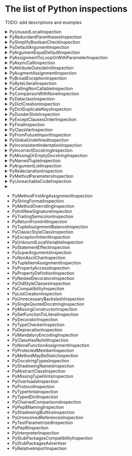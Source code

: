 # The list of Python inspections

TODO: add descriptions and examples

<details>
  <summary>PyUnusedLocalInspection</summary>

Reports local variables, parameters, and functions that are locally defined, but not used name in a function.

Arguments (by default all are `true`):
- `ignoreTupleUnpacking` - ignore variables used in tuple unpacking
- `ignoreLambdaParameters` - ignore lambda parameters
- `ignoreLoopIterationVariables` - ignore range iteration variables **TODO: find example?**
- `ignoreVariablesStartingWithUnderscore` - ignore variables starting with `_`

Example:
```python
def foo():
    a = 5
    b = 10
    return b
```

Default descriptions: 
- For parameters: `Parameter ''{0}'' value is not used`
- For variables: `Local variable ''{0}'' value is not used`
- For functions: `Local function ''{0}'' is not used`
- For classes: `Local class ''{0}'' is not used`
</details>

<details>
  <summary>PyRedundantParenthesesInspection</summary>

Reports about redundant parentheses in expressions.

Arguments (by default all are `false`):
- `ignoreEmptyBaseClasses` - ignore empty lists of base classes
- `ignoreTupleInReturn` - ignore tuples in return
- `ignorePercOperator` - ignore argument of % operator

Example:
```python
if (True):
    print(1)
```

Default description: `Remove redundant parentheses`
</details>

<details>
  <summary>PySimplifyBooleanCheckInspection</summary>

Reports equality comparison with a boolean literal.

Arguments (by default all are `true`):
- `ignoreComparisonToZero` - Ignore comparison to zero

Example:
```python
b = 5
if b != False:
    print(1)
```

Default description: `Expression can be simplified`
</details>

<details>
  <summary>PyDefaultArgumentInspection</summary>

Reports a problem when a mutable value as a list or dictionary is detected in a default value for an argument.

Default argument values are evaluated only once at function definition time, which means that modifying 
the default value of the argument will affect all subsequent calls of that function.

Example:
```python
def f(args=[]):
    pass
```

Default description: `Default argument value is mutable`
</details>

<details>
  <summary>PyArgumentEqualDefaultInspection</summary>

Reports a problem when an argument passed to the function is equal to the default parameter value.

Example:
```python
def my_function(a: int = 2):
    print(a)


my_function(2)
```

Default description: `Argument equals to the default parameter value`
</details>

<details>
  <summary>PyAssignmentToLoopOrWithParameterInspection</summary>

Checks for cases when you rewrite loop variable with inner loop. It finds all `with` and `for` statements, 
takes variables declared by them and ensures none of parent `with` or `for` declares variable with the same name.

Example:
```python
for i in range(5):
    for i in range(20, 25):
        print("Inner", i)
    print("Outer", i)
```

Default description: `Variable ''{0}'' is already declared in ''for'' loop or ''with'' statement above`
</details>

<details>
  <summary>PyAsyncCallInspection</summary>
**TODO: why this inspection does not work?**

Reports coroutines that were called without using the `await` syntax.

Example:
```python
async def bar():
    pass


async def foo():
    bar()
```

Default description: `Missing await syntax in coroutine calls`
</details>

<details>
  <summary>PyAttributeOutsideInitInspection</summary>

Reports a problem when instance attribute definition is outside `__init__` method.

Example:
```python
class Book:
    def __init__(self):
        self.author = 'Mark Twain'

    def release(self):
        self.year = '1889'
```

Default description: `Instance attribute {0} defined outside __init__`
</details>

<details>
  <summary>PyAugmentAssignmentInspection</summary>

Reports assignments that can be replaced with augmented assignments.

Example:
```python
a = 23
b = 3
a = a + b
```

Default description: `Assignment can be replaced with an augmented assignment`
</details>

<details>
  <summary>PyBroadExceptionInspection</summary>

Reports exception clauses that do not provide specific information about the problem.

Example:
```python
x = '6'
try:
    if x > 3:
        print('X is larger than 3')
except Exception:
    print("Oops! x was not a valid number. Try again...")
```
or 
```python
x = '6'
try:
    if x > 3:
        print('X is larger than 3')
except:
    print("Oops! x was not a valid number. Try again...")
```

Default description: `Too broad exception clause`
</details>

<details>
  <summary>PyByteLiteralInspection</summary>

Reports characters in byte literals that are outside ASCII range.

Example:
```python
s = b'№5'
```

Default description: `Byte literal contains characters > 255`
</details>

<details>
  <summary>PyCallingNonCallableInspection</summary>

Reports a problem when you are trying to call objects that are not callable, like, for example, properties.

Example:
```python
class Record:
    @property
    def as_json(self): json = Record().as_json()
```

Default descriptions: 
- For objects: `'{0}'' object is not callable`
- For other cases: `''{0}'' is not callable`
- For expressions: `Expression is not callable`
</details>

<details>
  <summary>PyComparisonWithNoneInspection</summary>

Reports comparisons with `None`. That type of comparisons should always be done with is or is not, 
never the equality operators.

Example:
```python
a = 2
if a == None:
    print("Success")
```

Default description: `Comparison with None performed with equality operators`
</details>

<details>
  <summary>PyDataclassInspection</summary>

Reports invalid definitions and usages of classes created with dataclasses or attr modules.

Examples with default descriptions:

1) `''{0}'' not supported between instances of ''{1}''`
```python
from dataclasses import dataclass


@dataclass
class A:
    x: int = 10


a = A(1)
b = A(2)
print(a < b)
```
See [pep-0557](https://peps.python.org/pep-0557), the `order` block

2) `''{0}'' object could have no attribute ''{1}'' because it is declared as init-only`
```python
from __future__ import annotations
from dataclasses import dataclass, InitVar


@dataclass
class C:
    i: int
    init_only: InitVar[int | None] = None

    def __post_init__(self, init_only):
        if self.i is None and init_only is not None:
            self.i = init_only


c = C(10, init_only=5)
print(c.init_only)
```

See [Init only variables](https://docs.python.org/3/library/dataclasses.html#init-only-variables).

3) `''{0}'' object attribute ''{1}'' is read-only`
```python
from dataclasses import dataclass


@dataclass(frozen=True)
class A:
    i: int


a = A(5)
a.i = 10
```

4) `'eq' must be true if 'order' is true`
```python
from dataclasses import dataclass


@dataclass(eq=False, order=True)
class A:
    pass
```

5) `''{0}'' is ignored if the class already defines ''{1}'' method`, `''{0}'' is ignored if the class already defines ''{1}'' parameter`

**TODO: add example**

6) `'order' should be False if the class defines one of order methods`

```python
from dataclasses import dataclass


@dataclass(order=True)
class A:
    def __le__(self, other):
        pass
```

7) `'frozen' should be False if the class defines '__setattr__' or '__delattr__'`

```python
from dataclasses import dataclass


@dataclass(frozen=True)
class A:
    def __setattr__(self, key, value):
        pass
```

8) `'unsafe_hash' should be False if the class defines '__hash__'`

```python
from dataclasses import dataclass


@dataclass(unsafe_hash=True)
class A:
    def __hash__(self):
        pass
```

9) `Frozen dataclasses can not inherit non-frozen one and vice versa`

```python
from dataclasses import dataclass


@dataclass(frozen=True)
class A:
    pass


@dataclass
class B(A):
    pass
```

10) `'__hash__' is ignored if the class already defines 'cmp/order' and 'frozen' parameters`

**TODO: add example**

11) `Mutable default ''{0}'' is not allowed. Use ''default_factory''`

```python
from dataclasses import dataclass


@dataclass
class A:
    bar: list = []
```

12) `A default is set using ''{0}''`

**TODO: add example**

13) `''{0}'' should take only {1} {1,choice,1#parameter|2#parameters}`

**TODO: add example**

14) `Attribute ''{0}'' lacks a type annotation`

**TODO: add example**

15) `Cannot specify both 'default' and 'factory'`

```python
from dataclasses import dataclass, field


@dataclass
class Pizza:
    meat: str = field(default='chicken', default_factory=['dow', 'tomatoes'])
```

16) `Attribute ''{0}'' is useless until ''__post_init__'' is declared`

```python
from __future__ import annotations
from dataclasses import dataclass, InitVar


@dataclass
class C:
    i: int
    init_only: InitVar[int | None] = None
```

17) `Field cannot have a default factory`

```python
from dataclasses import dataclass, InitVar, field
from typing import List


@dataclass
class A:
    a: InitVar[List[str]] = field(default_factory=list)

```

18) `'__post_init__' would not be called until 'init' parameter is set to True`

```python
from dataclasses import dataclass


@dataclass(init=False)
class A:
    def __post_init__(self):
        pass
```

19) `'__post_init__' should take all init-only variables (incl. inherited) in the same order as they are defined`

```python
from dataclasses import dataclass


@dataclass
class A:
    a: int
    b: str

    def __post_init__(self, b: str, a: int):
        pass
```

20) `'__attrs_post_init__' would not be called until 'init' parameter is set to True`
`'__attrs_post_init__' should not take any parameters except 'self'`

**TODO: add example**

21) `''{0}'' method should be called on dataclass instances or types`, `''{0}'' method should be called on dataclass instances`, `''{0}'' method should be called on attrs instances`, `''{0}'' method should be called on attrs types`

**TODO: add example**
</details>


<details>
  <summary>PyDictCreationInspection</summary>

Reports situations when you can rewrite dictionary creation by using a dictionary literal.

Example:
```python
dic = {}
dic['var'] = 1
```

Default description: `This dictionary creation could be rewritten as a dictionary literal`
</details>

<details>
  <summary>PyDictDuplicateKeysInspection</summary>

Reports using the same value as the dictionary key twice.

Example:
```python
dic = {"a": [1, 2], "a": [3, 4]}
```
Note, the inspection indicates both cases and appears twice

Default description: `Dictionary contains duplicate keys ''{0}''`

</details>

<details>
  <summary>PyDunderSlotsInspection</summary>

Reports invalid usages of a class with __slots__ definitions.

1. Example:
```python
class C(object):
    __slots__ = ('x',)
    x = 0
```

Default description: `'{0}'' in __slots__ conflicts with a class variable`

2. Example:
```python
class Foo:
    __slots__ = ['foo', 'bar']

    
foo = Foo()
foo.baz = 'spam'
```

Default description: `''{0}'' object attribute ''{1}'' is read-only`
</details>

<details>
  <summary>PyExceptClausesOrderInspection</summary>

Report cases when except clauses are not in the proper order, 
from the more specific to the more generic, or one exception class is caught twice.

1. Example:
```python
def foo():
    pass


try:
    foo()
except Exception:
    pass
except Exception:
    pass
```

Default description: `Exception class ''{0}'' has already been caught`

2. Example:
```python
def foo():
    pass


try:
    foo()
except ValueError:
    pass
except UnicodeError:
    pass
```

Default description: `''{0}'', superclass of the exception class ''{1}'', has already been caught`
</details>

<details>
  <summary>PyFinalInspection</summary>

Reports invalid usages of final classes, methods and variables.

1. Example:
```python
from typing import final


@final
class A:
    pass


class B(A):
    pass
```

Default description: `{0} {1,choice,1#is|2#are} marked as ''@final'' and should not be subclassed`

2. Example:
```python

```

Default description: `'@final' should be placed on the first overload` (only for stubs)

**TODO: add an example**, see - https://peps.python.org/pep-0591/

3. Example:
```python
from typing import final


class Dummy:
    @final
    def display(self):
        print("display from dummy")


class Demo(Dummy):
    def display(self):
        print("display from demo")
```

Default description: `''{0}'' is marked as ''@final'' and should not be overridden`

4. Example:
```python
from typing import overload, final


class Base:
    @overload
    def method(self, arg: int) -> int:
        pass

    @overload
    @final
    def method(self, x=None):
        pass
```

Default description: `'@final' should be placed on the implementation`

5. Example:
```python
from abc import ABCMeta, abstractmethod
from typing import final


class MyABC(metaclass=ABCMeta):
    @property
    @abstractmethod
    @final
    def my_abstract_property(self):
        ...
```

Default description: `'Final' could not be mixed with abstract decorators`

6. Example:
```python
from abc import ABCMeta, abstractmethod
from typing import final


@final
class MyABC(metaclass=ABCMeta):
    @property
    @abstractmethod
    def my_abstract_property(self):
        ...
```

Default description: `'Final' class could not contain abstract methods`

Note, the inspection indicates both cases and appears twice: `MyABC` and `my_abstract_property`

7. Example:
```python
from typing import final


@final
class MyABC:
    @final
    def foo(self):
        ...
```

Default description: `No need to mark method in 'Final' class as '@final'`

8. Example:
```python
from typing import final


@final
def foo():
    ...
```

Default description: `Non-method function could not be marked as '@final'`

9. Example:
```python
from typing import List, Final


def fun(x: Final[List[int]]) -> None:
    ...
```

Default description: `'Final' could not be used in annotations for function parameters`

10. Example:
```python
from typing import List, Final


def fun() -> Final[List[int]]:
    ...
```

Default description: `'Final' could not be used in annotation for a function return value`

11. Example:
```python

```

**TODO: add an example**

Default description: `If assigned value is omitted, there should be an explicit type argument to 'Final'`

12. Example:
```python
from typing import Final


def fun():
    a: Final
```

Default description: `'Final' name should be initialized with a value`

13. Example:
```python
from typing import Final


class A:
    a: Final[int] = 1

    def __init__(self, a):
        self.a: Final[int] = a
```

Default description: `Already declared name could not be redefined as 'Final'`

14. Example:
```python
from typing import Final


class A:
    a: Final[int]

    def __init__(self):
        self.a: Final[str] = ""
```

Default description: `Either instance attribute or class attribute could be type hinted as 'Final'`

Note, the inspection indicates both cases and appears twice

15. Example:
```python
from typing import Final


class Mode:
    def __init__(self, title):
        self.a: Final[bool] = True


class Mode2(Mode):
    def __init__(self, title):
        super().__init__(title)
        self.a: Final[int] = 5
```

Default description: `''{0}'' is ''Final'' and could not be overridden`

16. Example:
```python
from typing import Final


class A:
    def foo(self):
        self.a: Final[int] = 5
```

Default description: `'Final' attribute should be declared in class body or '__init__'`

17. Example:
```python
from typing import Final


class Dummy:
    x: Final[int] = 1


class Demo(Dummy):
    x: str = ""

```

Default description: `''{0}'' is ''Final'' and could not be reassigned`

18. Example:
```python
from typing import Final, List


class A:
    a: List[Final] = 5
```

Default description: `'Final' could only be used as the outermost type`

19. Example:
```python
from typing import Final, List


class A:
    def foo(self):
        for i in range(0, 10):
            a: Final[int] = 5

```

Default description: `'Final' could not be used inside a loop`
</details>

<details>
  <summary>PyClassVarInspection</summary>

1. Example:
```python
from typing import ClassVar


class Cat:
    color: ClassVar[str] = "white"
    weight: int

    def __init__(self, weight: int):
        self.weight = weight
        Cat.color = "black"
        my_cat = Cat(5)
        my_cat.color = "gray"
```

Default description: `Cannot assign to class variable ''{0}'' via instance`

2. Example:
```python
from typing import ClassVar

color: ClassVar[str] = "white"
```

Default description: `'ClassVar' can only be used for assignments in class body`

3. Example:
```python
from typing import ClassVar


def foo():
    color: ClassVar[str] = "white"
```

Default description: `ClassVar' cannot be used in annotations for local variables`

4. Example:
```python
from typing import ClassVar


class A:
    color: ClassVar[str] = "white"


class B(A):
    color: int = 5
```

Default description: `Cannot override class variable ''{0}'' (previously declared on base class ''{1}'') with instance variable`

5. Example:
```python
from typing import ClassVar


class A:
    color: int = 5


class B(A):
    color: ClassVar[str] = "white"
```

Default description: `Cannot override instance variable ''{0}'' (previously declared on base class ''{1}'') with class variable`

6. Example:
```python
from typing import ClassVar


def foo(color: ClassVar[str]):
    pass
```

Default description: `'ClassVar' cannot be used in annotations for function parameters`

7. Example:
```python
from typing import ClassVar


def foo() -> ClassVar[str]:
    pass
```

Default description: `'ClassVar' cannot be used in annotation for a function return value`

8. Example:
```python
from typing import ClassVar, TypeVar, List

T = TypeVar("T")


class A:
    color: ClassVar[List[T]] = []
```

Default description: `'ClassVar' parameter cannot include type variables`
</details>


<details>
  <summary>PyFromFutureImportInspection</summary>

Reports from `__future__` import statements that are used not at the beginning of a file.

Example:
```python
a = 1

from __future__ import print_function

print()
```

Default description: `from __future__ imports must occur at the beginning of the file`
</details>

<details>
  <summary>PyGlobalUndefinedInspection</summary>

Reports problems when a variable defined through the `global` statement is not defined in the module scope.

Example:
```python
def foo():
    global bar
    print(bar)
    foo()
```

Default description: `Global variable ''{0}'' is undefined at the module level`
</details>

<details>
  <summary>PyInconsistentIndentationInspection</summary>

Reports inconsistent indentation in Python source files when, for example, you use a mixture of tabs and spaces in your code.

Default descriptions: 
- `Inconsistent indentation: mix of tabs and spaces`
- `Inconsistent indentation: previous line used tabs, this line uses spaces`
- `Inconsistent indentation: previous line used spaces, this line uses tabs`

</details>

<details>
  <summary>PyIncorrectDocstringInspection</summary>

Reports mismatched parameters in a docstring.

1. Example:
```python
def add(a, c):
    """ 
    @param a: 
    @return: 
    """
    pass
```

Default description: `Missing parameter {0} in docstring`

2. Example:
```python
def add(a, c):
    """ 
    @param a: 
    @param b:
    @return: 
    """
    pass
```

Default description: `Unexpected parameter {0} in docstring`
</details>


<details>
  <summary>PyMissingOrEmptyDocstringInspection</summary>

1. Example:
```python
def foo():
    """
    """
    pass
```

Default description: `Empty docstring`

2. Example:
```python
def foo():
    pass
```

Default description: `Missing docstring`
</details>

<details>
  <summary>PyNamedTupleInspection</summary>

Reports invalid definition of a `typing.NamedTuple`.

Example:
```python
import typing

class FullName(typing.NamedTuple):
    first: str
    last: str = ""
    middle: str
```

Default description: `Fields with a default value must come after any fields without a default.`
</details>

<details>
  <summary>PyArgumentListInspection</summary>

Reports discrepancies between declared parameters and actual arguments, 
as well as incorrect arguments, for example, duplicate named arguments, and incorrect argument order.

1. Example:
```python
class Foo:
    def __call__(self, p1: int, *, p2: str = "%"):
        return p2 * p1


bar = Foo()
bar(5, "#")
```

Default description: `Unexpected argument`, `Unexpected argument(s)`

2. Example:
```python
class Foo:
    def __call__(self, p1: int, *, p2: str = "%"):
        return p2 * p1


bar = Foo()
bar.__call__()
```

Default description: `Parameter ''{0}'' unfilled`, `Parameter(s) unfilled`

3. Example:
```python

```

**TODO: add example**

Default description: `Possible callees`

4. Example:
```python

```

**TODO: add example**

Default description: `Function ''{0}'' lacks a positional argument`

5. Example:
```python
def foo(d: dict):
    pass

foo(5)
```

Default description: `Expected a dictionary, got {0}`, '`Expected an iterable, got {0}`'
</details>

<details>
  <summary>PyRedeclarationInspection</summary>

Reports unconditional redeclarations of names without being used in between.

Example:
```python
def x():
    pass

x = 2
```

Default description: `Redeclared ''{0}'' defined above without usage`
</details>

<details>
  <summary>PyMethodParametersInspection</summary>

Reports methods that lack the first parameter that is usually named self.
The inspection also reports naming issues in class methods.

1. Example:
```python
class Movie:
    def show():
        pass
```

Default description: `Method must have a first parameter, usually called ''{0}''`, 
`Usually first parameter of a method is named 'self'`, 
`Usually first parameter of such methods is named ''{0}''`

2. Example:
```python
class Movie:
    def show(sself):
        pass
```

Default description: `Did not you mean 'self'?`

Note: this inspection uses the following list of words with typos: `{"eslf", "sself", "elf", "felf", "slef", "seelf", "slf", "sslf", "sefl", "sellf", "sef", "seef"}`

3. Example:
```python

```

**TODO: add example**

Default description: `First parameter of a non-static method must not be a tuple`
</details>

<details>
  <summary>PyUnreachableCodeInspection</summary>

Reports code fragments that cannot be normally reached.

Example:
```python
if True:
    print('Yes')
else:
    print('No')
```

Default description: `This code is unreachable`
</details>


<details>
  <summary></summary>

Example:
```python

```

Default description: ``
</details>

- PyMethodFirstArgAssignmentInspection
- PyStringFormatInspection
- PyMethodOverridingInspection
- PyInitNewSignatureInspection
- PyTrailingSemicolonInspection
- PyReturnFromInitInspection
- PyTupleAssignmentBalanceInspection
- PyClassicStyleClassInspection
- PyExceptionInheritInspection
- PyUnboundLocalVariableInspection
- PyStatementEffectInspection
- PySuperArgumentsInspection
- PyNonAsciiCharInspection
- PyTupleItemAssignmentInspection
- PyPropertyAccessInspection
- PyPropertyDefinitionInspection
- PyNestedDecoratorsInspection
- PyOldStyleClassesInspection
- PyCompatibilityInspection
- PyListCreationInspection
- PyUnnecessaryBackslashInspection
- PySingleQuotedDocstringInspection
- PyMissingConstructorInspection
- PySetFunctionToLiteralInspection
- PyDecoratorInspection
- PyTypeCheckerInspection
- PyDeprecationInspection
- PyMandatoryEncodingInspection
- PyClassHasNoInitInspection
- PyNoneFunctionAssignmentInspection
- PyProtectedMemberInspection
- PyMethodMayBeStaticInspection
- PyDocstringTypesInspection
- PyShadowingNamesInspection
- PyAbstractClassInspection
- PyMissingTypeHintsInspection
- PyOverloadsInspection
- PyProtocolInspection
- PyTypeHintsInspection
- PyTypedDictInspection
- PyChainedComparisonsInspection
- PyPep8NamingInspection
- PyShadowingBuiltinsInspection
- PyUnresolvedReferencesInspection
- PyTestParametrizedInspection
- PyPep8Inspection
- PyInterpreterInspection
- PyStubPackagesCompatibilityInspection
- PyStubPackagesAdvertiser
- PyRelativeImportInspection